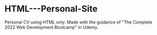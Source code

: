 # HTML---Personal-Site
Personal CV using HTML only.
Made with the guidance of "The Complete 2022 Web Development Bootcamp" in Udemy.
